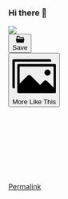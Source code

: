 ### Hi there 👋

<!--
**jange29/jange29** is a ✨ _special_ ✨ repository because its `README.md` (this file) appears on your GitHub profile.

Here are some ideas to get you started:

- 🔭 I’m currently working on ...
- 🌱 I’m currently learning ...
- 👯 I’m looking to collaborate on ...
- 🤔 I’m looking for help with ...
- 💬 Ask me about ...
- 📫 How to reach me: ...
- 😄 Pronouns: ...
- ⚡ Fun fact: ...
-->
<div class="project-lightbox-image-container  e2e-Project-lightbox-container">
    <img src="https://mir-s3-cdn-cf.behance.net/project_modules/max_1200/4adf45152549283.63204f2ab777c.jpg" srcset="https://mir-s3-cdn-cf.behance.net/project_modules/disp/4adf45152549283.63204f2ab777c.jpg 600w,https://mir-s3-cdn-cf.behance.net/project_modules/max_1200/4adf45152549283.63204f2ab777c.jpg 650w," sizes="(max-width: 650px) 100vw, 650px">
    <div class="project-item-lightbox__actions  qa-lightbox-actions lightbox-extra">
      <div class="project-item-lightbox__action js-module-lightbox-cai" data-id="861056285"></div>
      <div data-id="861056285" class="vue-portal-target  project-item-lightbox__action js-module-lightbox-add-to-collection"><button type="button" target="_self" role="button" class="Btn-button-CqT Btn-inverted-GDL Btn-normal-If5 Btn-shouldBlur-ZHs Actions-moduleAction-pY1 e2e-Project-modules-Actions-addModuletoMoodboard"><div class="Btn-labelWrapper-_Re"><div class="Btn-icon-BDP Btn-leading-gb0"><svg xmlns="http://www.w3.org/2000/svg" width="17" height="17" viewBox="0 0 17 17" class="Collection-icon-mXx Actions-collectionIcon-qVN"><path d="M5.69,3.395,7.97,5.487h6.217V7.579H2.858V3.743a.351.351,0,0,1,.354-.349ZM5.69,2H3.212a1.757,1.757,0,0,0-1.77,1.743V7.579h-1a.356.356,0,0,0-.27.123A.345.345,0,0,0,.1,7.985L1.336,14.68a.705.705,0,0,0,.7.572H15.012a.705.705,0,0,0,.7-.572L16.95,7.985a.345.345,0,0,0-.079-.283.356.356,0,0,0-.27-.123h-1V4.789a.7.7,0,0,0-.708-.7H8.523L6.859,2.514A1.657,1.657,0,0,0,5.69,2Z" transform="translate(-0.023 -0.5)"></path></svg></div><div class="Btn-label-QJi e2e-Btn-label"> Save </div><!----></div></button></div>
      <div data-id="861056285" class="vue-portal-target  project-item-lightbox__action js-module-lightbox-similar-images"><div class="SimilarImagesButton-similarImageButtonContainer-TqJ Actions-moduleAction-pY1"><button type="button" target="_self" role="button" class="Btn-button-CqT Btn-inverted-GDL Btn-normal-If5"><div class="Btn-labelWrapper-_Re"><div class="Btn-icon-BDP Btn-leading-gb0"><!----><svg xmlns="http://www.w3.org/2000/svg" viewBox="0 0 18 18" class="SimilarImagesButton-icon-oBF SimilarImagesButton-normal-llV"><path d="M16 2.5a.534.534 0 00-.563-.5H.563A.534.534 0 000 2.5v11a.534.534 0 00.563.5H1V3h15z"></path><path d="M17.5 4h-15a.5.5 0 00-.5.5v11a.5.5 0 00.5.5h15a.5.5 0 00.5-.5v-11a.5.5 0 00-.5-.5zm-.5 9.687l-2.636-2.637a1 1 0 00-1.414 0l-1.536 1.536-3.778-3.779a1 1 0 00-1.414 0L3 12.03V5h14z"></path><circle cx="14.5" cy="7.5" r="1.25"></circle></svg></div><div class="Btn-label-QJi e2e-Btn-label"><span class="">More Like This </span><!----></div><!----></div></button></div></div>
      <div data-id="861056285" class="vue-portal-target  project-item-lightbox__action js-module-lightbox-trigger"><div class="Actions-actionButtonContainer-cqX"><!----><!----></div></div>
      <div data-id="861056285" class="vue-portal-target  project-item-lightbox__action js-module-lightbox-permalink"><div class="Actions-actionButtonContainer-cqX"><a href="/gallery/152549283/Fashion-Illustration/modules/861056285" type="button" target="_blank" role="button" class="Btn-button-CqT Btn-inverted-GDL Btn-normal-If5 Btn-shouldBlur-ZHs Actions-moduleAction-pY1 Actions-moduleActionLink-ur1"><div class="Btn-labelWrapper-_Re"><div class="Btn-icon-BDP Btn-leading-gb0"><svg xmlns="http://www.w3.org/2000/svg" fill="white" class="Actions-linkIcon-mBN"><path fill="none" d="M0 0v16h16V0H0zm11.5 10.5l-4 4-.5.5H4l-3-3V9l.5-.5L3 7v4l2 2h1l3.5-3.5v-1L8 7l.5-.5 1-1 2 2v3zM15 7l-.5.5L13 9V5l-2-2h-1L6.5 6.5v1L8 9l-.5.5-1 1-2-2v-3l4-4L9 1h3l3 3v3z"></path><path d="M9 1L4.5 5.5v3l2 2 1-1L8 9 6.5 7.5v-1L10 3h1l2 2v4l2-2V4l-3-3z"></path><path d="M8 7l1.5 1.5v1L6 13H5l-2-2V7L1 9v3l3 3h3l4.5-4.5v-3l-2-2z"></path></svg></div><div class="Btn-label-QJi e2e-Btn-label"> Permalink </div><!----></div></a></div></div>
      <div class="project-item-lightbox__action js-module-lightbox-cai-claim lightbox-cai-claim-action" data-id="861056285"></div>
    </div>
    <div class="project-item-lightbox__action js-module-lightbox-source-files js-grid-item-lightbox-source-files project-module-lightbox__source-files" data-id="861056285"></div>
  </div>
